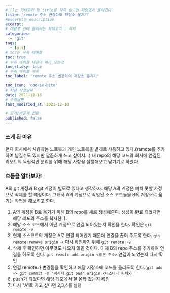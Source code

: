 ```yaml
---
# []는 카테고리 명 title을 적지 않으면 파일명이 올라간다.
title: 'remote 주소 변경하여 저장소 옮기기'
#excerpt는 description
excerpt:
# 대괄호 안에 들어가는 카테고리 : 목차
categories:
  - 'git'
tags:
  - [git]
# toc는 우측 테이블
toc: true
# 우측 테이블 내용이 따라 오는것
toc_sticky: true
# 우측 테이블 제목
toc_label: 'remote 주소 변경하여 저장소 옮기기'

toc_icon: 'cookie-bite'
# 처음 작성날짜
date: 2021-12-16
# 수정날짜
last_modified_at: 2021-12-16

# 공개/비공개 전환
published: false
---
```


### 쓰게 된 이유

현재 회사에서 사용하는 노트북과 개인 노트북을 별개로 사용하고 있다.(remote를 추가하여 남길수도 있지만 깔끔하게 쓰고 싶어서...)
내 repo의 해당 코드와 회사에 연결된 리모트의 독립적인 분리를 위해 해당 사항을 실행해보고 남기기로 하였다.

### 흐름을 알아보자!

A의 git 계정과 B git 계정이 별도로 있다고 생각하자. 해당 A의 계정은 피치 못할 사정으로 삭제를 할 예정이다.
그래서 A의 계정으로 작업된 소스 코드들을 B의 저장소로 옮기는 작업을 해보려고 한다.

1. A의 계정을 B로 옮기기 위해 B의 repo를 새로 생성해준다. 생성이 완료 되었다면 해당 레포의 주소를 복사한다.
2. 해당 소스 코드에서 어떤 계정으로 연결 되어있는지 확인을 한다. 확인은 `git remote -v`
3. 현재 소스코드의 계정은 A로 연결 되어있기 때문에 연결을 끊어 주도록 한다. `git remote remove origin` -> 다시 확인하기 위해 `git remote -v`
4. 삭제 후 확인하면 아무것도 나오지 않을 것이다. 이제 B의 repo 주소를 추가하여 연결을 하도록 한다. `git remote add origin <클론 주소>` 연결이 되었는지 다시 확인
5. 연결 remote가 변경됨을 확인하고 해당 저장소에 코드를 올리도록 한다.(`git add -> git commit -m '메시지 git push origin <마스터나 피쳐>`)
6. push가 되었다면 해당 레포에서 잘 올라 갔는지 확인
7. 다시 "A"로 가고 싶다면 2,3,4를 실행
